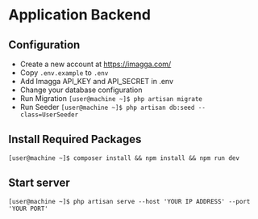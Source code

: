 # Application Backend
## Configuration
  - Create a new account at https://imagga.com/
  - Copy `.env.example` to `.env`
  - Add Imagga API_KEY and API_SECRET in .env
  - Change your database configuration
  - Run Migration `[user@machine ~]$ php artisan migrate`
  - Run Seeder `[user@machine ~]$ php artisan db:seed --class=UserSeeder`
## Install Required Packages  
`[user@machine ~]$ composer install && npm install && npm run dev`
## Start server
`[user@machine ~]$ php artisan serve --host 'YOUR IP ADDRESS' --port 'YOUR PORT'`
